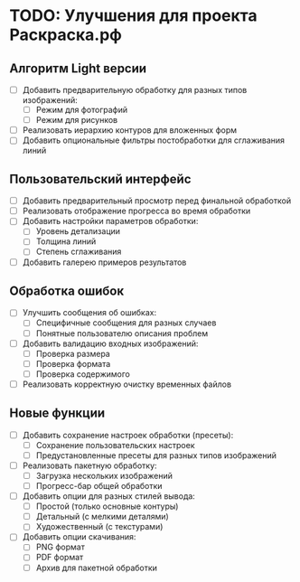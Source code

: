# TODO: Улучшения для проекта Раскраска.рф

## Алгоритм Light версии
- [ ] Добавить предварительную обработку для разных типов изображений:
  - [ ] Режим для фотографий
  - [ ] Режим для рисунков
- [ ] Реализовать иерархию контуров для вложенных форм
- [ ] Добавить опциональные фильтры постобработки для сглаживания линий

## Пользовательский интерфейс
- [ ] Добавить предварительный просмотр перед финальной обработкой
- [ ] Реализовать отображение прогресса во время обработки
- [ ] Добавить настройки параметров обработки:
  - [ ] Уровень детализации
  - [ ] Толщина линий
  - [ ] Степень сглаживания
- [ ] Добавить галерею примеров результатов

## Обработка ошибок
- [ ] Улучшить сообщения об ошибках:
  - [ ] Специфичные сообщения для разных случаев
  - [ ] Понятные пользователю описания проблем
- [ ] Добавить валидацию входных изображений:
  - [ ] Проверка размера
  - [ ] Проверка формата
  - [ ] Проверка содержимого
- [ ] Реализовать корректную очистку временных файлов

## Новые функции
- [ ] Добавить сохранение настроек обработки (пресеты):
  - [ ] Сохранение пользовательских настроек
  - [ ] Предустановленные пресеты для разных типов изображений
- [ ] Реализовать пакетную обработку:
  - [ ] Загрузка нескольких изображений
  - [ ] Прогресс-бар общей обработки
- [ ] Добавить опции для разных стилей вывода:
  - [ ] Простой (только основные контуры)
  - [ ] Детальный (с мелкими деталями)
  - [ ] Художественный (с текстурами)
- [ ] Добавить опции скачивания:
  - [ ] PNG формат
  - [ ] PDF формат
  - [ ] Архив для пакетной обработки 